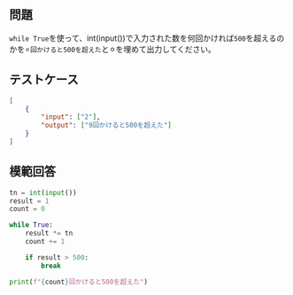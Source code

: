 ## 問題

`while True`を使って、int(input())で入力された数を何回かければ`500`を超えるのかを`⚪︎回かけると500を超えた`と⚪︎を埋めて出力してください。

## テストケース

```json
[
	{
		"input": ["2"],
		"output": ["9回かけると500を超えた"]
	}
]
```

## 模範回答
```python
tn = int(input())
result = 1
count = 0

while True:
    result *= tn
    count += 1

    if result > 500:
        break

print(f"{count}回かけると500を超えた")
```
